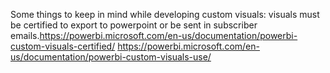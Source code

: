 Some things to keep in mind while developing custom visuals:
visuals must be certified to export to powerpoint or be sent in subscriber emails.https://powerbi.microsoft.com/en-us/documentation/powerbi-custom-visuals-certified/
https://powerbi.microsoft.com/en-us/documentation/powerbi-custom-visuals-use/
